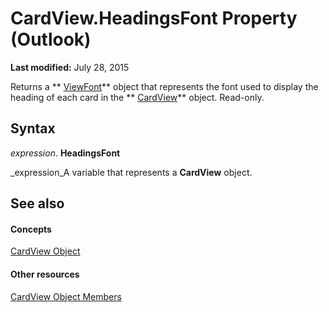 
# CardView.HeadingsFont Property (Outlook)

 **Last modified:** July 28, 2015

Returns a  ** [ViewFont](cbd7c6ce-f49a-1627-0ad9-a019911fb47b.md)** object that represents the font used to display the heading of each card in the ** [CardView](cdac229b-f2b6-9ecb-e1a7-b53509426570.md)** object. Read-only.

## Syntax

 _expression_. **HeadingsFont**

 _expression_A variable that represents a  **CardView** object.


## See also


#### Concepts


 [CardView Object](cdac229b-f2b6-9ecb-e1a7-b53509426570.md)
#### Other resources


 [CardView Object Members](8b9eda10-1ece-c961-e432-3fca6dfb4f07.md)
